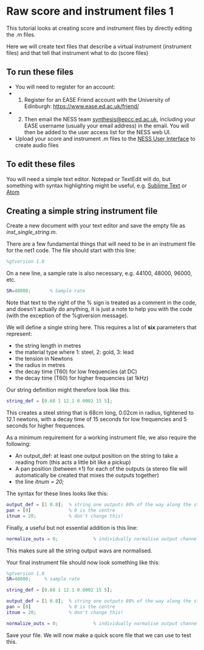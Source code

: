 # Raw score and instrument files 1
This tutorial looks at creating score and instrument files by directly editing the .m files.

Here we will create text files that describe a virtual instrument (instrument files) and that tell that instrument what to do (score files)

## To run these files
- You will need to register for an account:
- 1) Register for an EASE Friend account with the University of Edinburgh: https://www.ease.ed.ac.uk/friend/
- 2) Then email the NESS team synthesis@epcc.ed.ac.uk, including your EASE username (usually your email address) in the email.  You will then be added to the user access list for the NESS web UI.
- Upload your score and instrument .m files to the [NESS User Interface](https://ness-frontend.eca.ed.ac.uk/) to create audio files

## To edit these files
You will need a simple text editor. Notepad or TextEdit will do, but something with syntax highlighting might be useful, e.g. [Sublime Text](https://www.sublimetext.com/) or [Atom](https://atom.io/)

## Creating a simple string instrument file
Create a new document with your text editor and save the empty file as *inst_single_string.m*.

There are a few fundamental things that will need to be in an instrument file for the net1 code.
The file should start with this line:

```matlab
%gtversion 1.0
```

On a new line, a sample rate is also necessary, e.g. 44100, 48000, 96000, etc.
```matlab
SR=48000;       % Sample rate
```

Note that text to the right of the % sign is treated as a comment in the code, and doesn't actually do anything, it is just a note to help you with the code (with the exception of the %gtversion message).

We will define a single string here. This requires a list of **six** parameters that represent:
- the string length in metres
- the material type where 1: steel, 2: gold, 3: lead
- the tension in Newtons
- the radius in metres
- the decay time (T60) for low frequencies (at DC)
- the decay time (T60) for higher frequencies (at 1kHz)

Our string definition might therefore look like this:
```matlab
string_def = [0.68 1 12.1 0.0002 15 5];
```
This creates a steel string that is 68cm long, 0.02cm in radius, tightened to 12.1 newtons, with a decay time of 15 seconds for low frequencies and 5 seconds for higher frequences.

As a minimum requirement for a working instrument file, we also require the following:
- An output_def: at least one output position on the string to take a reading from (this acts a little bit like a pickup)
- A pan position (between ±1) for each of the outputs (a stereo file will automatically be created that mixes the outputs together)
- the line *itnum = 20;*


The syntax for these lines looks like this:
```matlab
output_def = [1 0.8];  % string one outputs 80% of the way along the string 
pan = [0]              % 0 is the centre
itnum = 20;            % don't change this!
```

Finally, a useful but not essential addition is this line:
```matlab
normalize_outs = 0;             % individually normalise output channels
```
This makes sure all the string output wavs are normalised.

Your final instrument file should now look something like this:
```matlab
%gtversion 1.0
SR=48000;     % sample rate

string_def = [0.68 1 12.1 0.0002 15 5];

output_def = [1 0.8];  % string one outputs 80% of the way along the string 
pan = [0]              % 0 is the centre
itnum = 20;            % don't change this!

normalize_outs = 0;             % individually normalise output channels
```

Save your file. We will now make a quick score file that we can use to test this.

